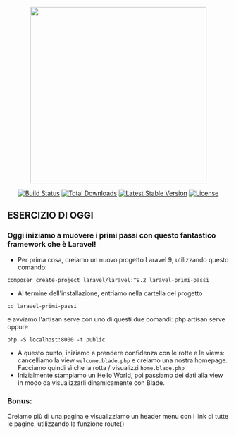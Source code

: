 <p align="center"><a href="https://laravel.com" target="_blank"><img src="https://raw.githubusercontent.com/laravel/art/master/logo-lockup/5%20SVG/2%20CMYK/1%20Full%20Color/laravel-logolockup-cmyk-red.svg" width="400"></a></p>

<p align="center">
<a href="https://travis-ci.org/laravel/framework"><img src="https://travis-ci.org/laravel/framework.svg" alt="Build Status"></a>
<a href="https://packagist.org/packages/laravel/framework"><img src="https://img.shields.io/packagist/dt/laravel/framework" alt="Total Downloads"></a>
<a href="https://packagist.org/packages/laravel/framework"><img src="https://img.shields.io/packagist/v/laravel/framework" alt="Latest Stable Version"></a>
<a href="https://packagist.org/packages/laravel/framework"><img src="https://img.shields.io/packagist/l/laravel/framework" alt="License"></a>
</p>

## ESERCIZIO DI OGGI

 ### Oggi iniziamo a muovere i primi passi con questo fantastico framework che è Laravel!
  - Per prima cosa, creiamo un nuovo progetto Laravel 9, utilizzando questo comando:

 ```composer create-project laravel/laravel:^9.2 laravel-primi-passi```

 
 - Al termine dell'installazione, entriamo nella cartella del progetto

```cd laravel-primi-passi```

e avviamo l'artisan serve con uno di questi due comandi:
php artisan serve oppure 

```php -S localhost:8000 -t public```

- A questo punto, iniziamo a prendere confidenza con le rotte e le views: cancelliamo la view `welcome.blade.php` e creiamo una nostra homepage. Facciamo quindi sì che la rotta / visualizzi `home.blade.php`
- Inizialmente stampiamo un Hello World, poi passiamo dei dati alla view in modo da visualizzarli dinamicamente con Blade.


### Bonus:
Creiamo più di una pagina e visualizziamo un header menu con i link di tutte le pagine, utilizzando la funzione route()